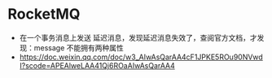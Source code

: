  # RocketMQ

- 在一个事务消息上发送 延迟消息，发现延迟消息失效了，查阅官方文档，才发现：message 不能拥有两种属性
- https://doc.weixin.qq.com/doc/w3_AIwAsQarAA4cF1JPKE5ROu90NVwdI?scode=APEAlweLAA41Qj6ROaAIwAsQarAA4